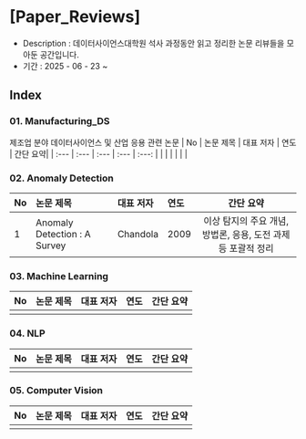 # [Paper_Reviews]

- Description : 데이터사이언스대학원 석사 과정동안 읽고 정리한 논문 리뷰들을 모아둔 공간입니다. 
- 기간 : 2025 - 06 - 23 ~

## Index

### 01. Manufacturing_DS 
제조업 분야 데이터사이언스 및 산업 응용 관련 논문
| No | 논문 제목 | 대표 저자 | 연도 | 간단 요약|
| :--- | :--- | :--- | :--- | :---: |
|  |  |  |  |  |

### 02. Anomaly Detection
| No | 논문 제목 | 대표 저자 | 연도 | 간단 요약|
| :--- | :--- | :--- | :--- | :---: |
| 1 | Anomaly Detection : A Survey | Chandola | 2009 | 이상 탐지의 주요 개념, 방법론, 응용, 도전 과제 등 포괄적 정리 |

### 03. Machine Learning
| No | 논문 제목 | 대표 저자 | 연도 | 간단 요약|
| :--- | :--- | :--- | :--- | :---: |
|  |  |  |  |  |

### 04. NLP
| No | 논문 제목 | 대표 저자 | 연도 | 간단 요약|
| :--- | :--- | :--- | :--- | :---: |
|  |  |  |  |  |

### 05. Computer Vision
| No | 논문 제목 | 대표 저자 | 연도 | 간단 요약|
| :--- | :--- | :--- | :--- | :---: |
|  |  |  |  |  |
